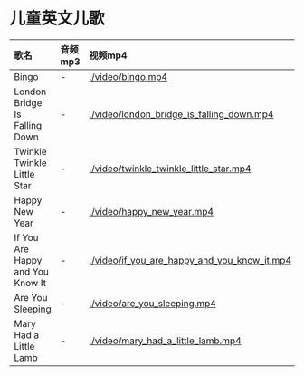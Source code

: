 # 儿童英文儿歌

| 歌名 | 音频mp3 | 视频mp4 |
| :--------   | :-----  | :----  |
| Bingo | - | [./video/bingo.mp4](./video/bingo.mp4) |
| London Bridge Is Falling Down | - | [./video/london_bridge_is_falling_down.mp4](/video/london_bridge_is_falling_down.mp4) |
| Twinkle Twinkle Little Star | - | [./video/twinkle_twinkle_little_star.mp4](./video/twinkle_twinkle_little_star.mp4) |
| Happy New Year | - | [./video/happy_new_year.mp4](./video/happy_new_year.mp4) |
| If You Are Happy and You Know It | - | [./video/if_you_are_happy_and_you_know_it.mp4](./video/if_you_are_happy_and_you_know_it.mp4) |
| Are You Sleeping | - | [./video/are_you_sleeping.mp4](./video/are_you_sleeping.mp4) |
| Mary Had a Little Lamb | - | [./video/mary_had_a_little_lamb.mp4](./video/mary_had_a_little_lamb.mp4) |



 
